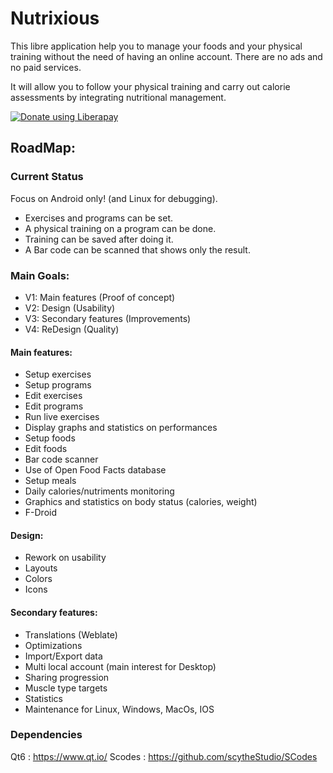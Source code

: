 # Nutrixious
This libre application help you to manage your foods and your physical training without the need of having an online account.
There are no ads and no paid services.

It will allow you to follow your physical training and carry out calorie assessments by integrating nutritional management.

<noscript><a href="https://liberapay.com/Ledjlale/donate"><img alt="Donate using Liberapay" src="https://liberapay.com/assets/widgets/donate.svg"></a></noscript>

## RoadMap:

### Current Status

Focus on Android only! (and Linux for debugging).

- Exercises and programs can be set.
- A physical training on a program can be done.
- Training can be saved after doing it.
- A Bar code can be scanned that shows only the result.

### Main Goals:

- V1: Main features (Proof of concept)
- V2: Design (Usability)
- V3: Secondary features (Improvements)
- V4: ReDesign (Quality)

#### Main features:
- Setup exercises
- Setup programs
- Edit exercises
- Edit programs
- Run live exercises
- Display graphs and statistics on performances
- Setup foods
- Edit foods
- Bar code scanner
- Use of Open Food Facts database
- Setup meals
- Daily calories/nutriments monitoring
- Graphics and statistics on body status (calories, weight)
- F-Droid

#### Design:
- Rework on usability
- Layouts
- Colors
- Icons

#### Secondary features:
- Translations (Weblate)
- Optimizations
- Import/Export data
- Multi local account (main interest for Desktop)
- Sharing progression
- Muscle type targets
- Statistics
- Maintenance for Linux, Windows, MacOs, IOS

### Dependencies
Qt6 : https://www.qt.io/
Scodes : https://github.com/scytheStudio/SCodes
